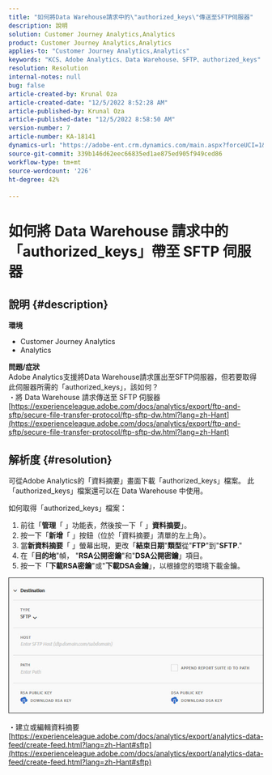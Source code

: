 ```yaml
---
title: "如何將Data Warehouse請求中的\"authorized_keys\"傳送至SFTP伺服器"
description: 說明
solution: Customer Journey Analytics,Analytics
product: Customer Journey Analytics,Analytics
applies-to: "Customer Journey Analytics,Analytics"
keywords: "KCS、Adobe Analytics、Data Warehouse、SFTP、authorized_keys"
resolution: Resolution
internal-notes: null
bug: false
article-created-by: Krunal Oza
article-created-date: "12/5/2022 8:52:28 AM"
article-published-by: Krunal Oza
article-published-date: "12/5/2022 8:58:50 AM"
version-number: 7
article-number: KA-18141
dynamics-url: "https://adobe-ent.crm.dynamics.com/main.aspx?forceUCI=1&pagetype=entityrecord&etn=knowledgearticle&id=eb9b5f22-7a74-ed11-81aa-6045bd006c82"
source-git-commit: 339b146d62eec66835ed1ae875ed905f949ced86
workflow-type: tm+mt
source-wordcount: '226'
ht-degree: 42%

---
```


# 如何將 Data Warehouse 請求中的「authorized_keys」帶至 SFTP 伺服器

## 說明 {#description}

<b>環境</b>
- Customer Journey Analytics
- Analytics



<b>問題/症狀</b><br>Adobe Analytics支援將Data Warehouse請求匯出至SFTP伺服器，但若要取得此伺服器所需的「authorized_keys」，該如何？<br>
・將 Data Warehouse 請求傳送至 SFTP 伺服器
[https://experienceleague.adobe.com/docs/analytics/export/ftp-and-sftp/secure-file-transfer-protocol/ftp-sftp-dw.html?lang=zh-Hant](https://experienceleague.adobe.com/docs/analytics/export/ftp-and-sftp/secure-file-transfer-protocol/ftp-sftp-dw.html?lang=zh-Hant)

## 解析度 {#resolution}


可從Adobe Analytics的「資料摘要」畫面下載「authorized_keys」檔案。 此「authorized_keys」檔案還可以在 Data Warehouse 中使用。

如何取得「authorized_keys」檔案：

1. 前往「<b>管理</b>「 」功能表，然後按一下「 」<b>資料摘要</b>」。
2. 按一下「<b>新增</b>「 」按鈕（位於「資料摘要」清單的左上角）。
3. 當<b>新資料摘要</b>「 」螢幕出現，更改「<b>結束日期</b>&quot;<b>類型</b>從&quot;<b>FTP</b>&quot;到&quot;<b>SFTP</b>.&quot;
4. 在「<b>目的地</b>&quot;幀， &quot;<b>RSA公開密鑰</b>&quot;和&quot;<b>DSA公開密鑰</b>」項目。
5. 按一下「<b>下載RSA密鑰</b>&quot;或&quot;<b>下載DSA金鑰</b>」，以根據您的環境下載金鑰。


![](assets/50e37472-899b-ec11-b400-00224805a4ef.png)

・建立或編輯資料摘要
[https://experienceleague.adobe.com/docs/analytics/export/analytics-data-feed/create-feed.html?lang=zh-Hant#sftp](https://experienceleague.adobe.com/docs/analytics/export/analytics-data-feed/create-feed.html?lang=zh-Hant#sftp)
